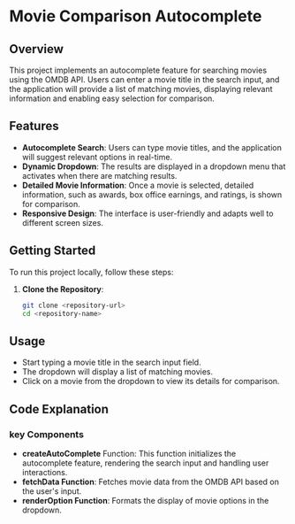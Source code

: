 # Movie Comparison Autocomplete

## Overview

This project implements an autocomplete feature for searching movies using the OMDB API. Users can enter a movie title in the search input, and the application will provide a list of matching movies, displaying relevant information and enabling easy selection for comparison.

## Features

- **Autocomplete Search**: Users can type movie titles, and the application will suggest relevant options in real-time.
- **Dynamic Dropdown**: The results are displayed in a dropdown menu that activates when there are matching results.
- **Detailed Movie Information**: Once a movie is selected, detailed information, such as awards, box office earnings, and ratings, is shown for comparison.
- **Responsive Design**: The interface is user-friendly and adapts well to different screen sizes.

## Getting Started

To run this project locally, follow these steps:

1. **Clone the Repository**:
   ```bash
   git clone <repository-url>
   cd <repository-name>


## Usage
- Start typing a movie title in the search input field.
- The dropdown will display a list of matching movies.
- Click on a movie from the dropdown to view its details for comparison.

## Code Explanation
 ### key Components
- **createAutoComplete** Function: This function initializes the autocomplete feature, rendering the search input and handling user interactions.
- **fetchData Function**: Fetches movie data from the OMDB API based on the user's input.
- **renderOption Function**: Formats the display of movie options in the dropdown.